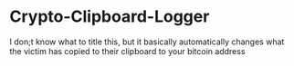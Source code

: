 # Crypto-Clipboard-Logger
I don;t know what to title this, but it basically automatically changes what the victim has copied to their clipboard to your bitcoin address
